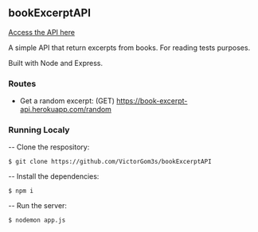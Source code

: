 ## bookExcerptAPI

[Access the API here](https://book-excerpt-api.herokuapp.com/)

A simple API that return excerpts from books. For reading tests purposes.

Built with Node and Express.

### Routes

- Get a random excerpt: (GET) https://book-excerpt-api.herokuapp.com/random

### Running Localy

-- Clone the respository:

`$ git clone https://github.com/VictorGom3s/bookExcerptAPI`

-- Install the dependencies:

`$ npm i`

-- Run the server:

`$ nodemon app.js`
